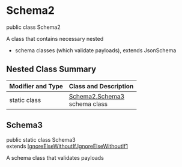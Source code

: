 # Schema2
public class Schema2

A class that contains necessary nested
- schema classes (which validate payloads), extends JsonSchema

## Nested Class Summary
| Modifier and Type | Class and Description |
| ----------------- | ---------------------- |
| static class | [Schema2.Schema3](#schema3)<br> schema class |

## Schema3
public static class Schema3<br>
extends [IgnoreElseWithoutIf.IgnoreElseWithoutIf1](../../../../../../../../components/schemas/IgnoreElseWithoutIf.md#ignoreelsewithoutif1)

A schema class that validates payloads
